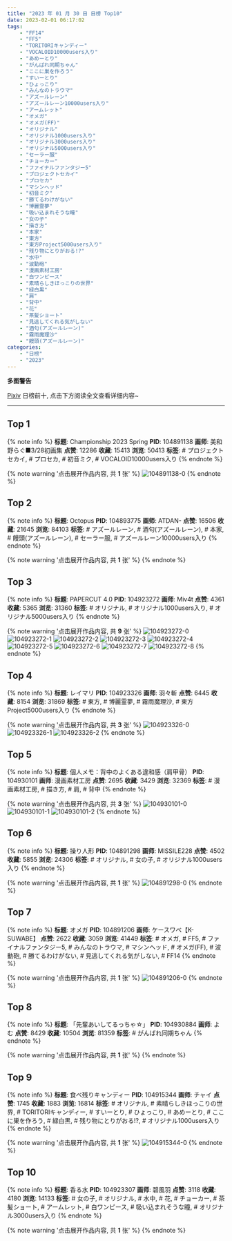 ```yaml
---
title: "2023 年 01 月 30 日 日榜 Top10"
date: 2023-02-01 06:17:02
tags:
    - "FF14"
    - "FF5"
    - "TORITORIキャンディー"
    - "VOCALOID10000users入り"
    - "あめーとり"
    - "がんばれ同期ちゃん"
    - "ここに巣を作ろう"
    - "すいーとり"
    - "ひょっこり"
    - "みんなのトラウマ"
    - "アズールレーン"
    - "アズールレーン10000users入り"
    - "アームレット"
    - "オメガ"
    - "オメガ(FF)"
    - "オリジナル"
    - "オリジナル1000users入り"
    - "オリジナル3000users入り"
    - "オリジナル5000users入り"
    - "セーラー服"
    - "チョーカー"
    - "ファイナルファンタジー5"
    - "プロジェクトセカイ"
    - "プロセカ"
    - "マシンヘッド"
    - "初音ミク"
    - "勝てるわけがない"
    - "博麗霊夢"
    - "吸い込まれそうな瞳"
    - "女の子"
    - "描き方"
    - "本家"
    - "東方"
    - "東方Project5000users入り"
    - "残り物にとりがおる!?"
    - "水中"
    - "波動砲"
    - "漫画素材工房"
    - "白ワンピース"
    - "素晴らしきほっこりの世界"
    - "緑白黒"
    - "肩"
    - "背中"
    - "花"
    - "茶髪ショート"
    - "見逃してくれる気がしない"
    - "酒匂(アズールレーン)"
    - "霧雨魔理沙"
    - "饅頭(アズールレーン)"
categories:
    - "日榜"
    - "2023"
---
```


<i class="fa fa-triangle-exclamation"></i>**多图警告**<i class="fa fa-triangle-exclamation"></i>

[Pixiv](https://www.pixiv.net/) 日榜前十, 点击下方阅读全文查看详细内容~

<!-- more -->

---

## Top 1

{% note info %}
**标题**: Championship 2023 Spring
**PID**: 104891138 **画师**: 美和野らぐ■3/28初画集
**点赞**: 12286 **收藏**: 15413 **浏览**: 50413
**标签**: # プロジェクトセカイ, # プロセカ, # 初音ミク, # VOCALOID10000users入り
{% endnote %}

{% note warning '点击展开作品内容, 共 **1** 张' %}
![104891138-0](https://i.pixiv.re/img-original/img/2023/01/29/00/00/21/104891138_p0.png)
{% endnote %}

## Top 2

{% note info %}
**标题**: Octopus
**PID**: 104893775 **画师**: ATDAN-
**点赞**: 16506 **收藏**: 21645 **浏览**: 84103
**标签**: # アズールレーン, # 酒匂(アズールレーン), # 本家, # 饅頭(アズールレーン), # セーラー服, # アズールレーン10000users入り
{% endnote %}

{% note warning '点击展开作品内容, 共 **1** 张' %}
{% endnote %}

## Top 3

{% note info %}
**标题**: PAPERCUT 4.0
**PID**: 104923272 **画师**: Miv4t
**点赞**: 4361 **收藏**: 5365 **浏览**: 31360
**标签**: # オリジナル, # オリジナル1000users入り, # オリジナル5000users入り
{% endnote %}

{% note warning '点击展开作品内容, 共 **9** 张' %}
![104923272-0](https://i.pixiv.re/img-original/img/2023/01/30/00/01/17/104923272_p0.jpg)
![104923272-1](https://i.pixiv.re/img-original/img/2023/01/30/00/01/17/104923272_p1.jpg)
![104923272-2](https://i.pixiv.re/img-original/img/2023/01/30/00/01/17/104923272_p2.jpg)
![104923272-3](https://i.pixiv.re/img-original/img/2023/01/30/00/01/17/104923272_p3.jpg)
![104923272-4](https://i.pixiv.re/img-original/img/2023/01/30/00/01/17/104923272_p4.jpg)
![104923272-5](https://i.pixiv.re/img-original/img/2023/01/30/00/01/17/104923272_p5.jpg)
![104923272-6](https://i.pixiv.re/img-original/img/2023/01/30/00/01/17/104923272_p6.jpg)
![104923272-7](https://i.pixiv.re/img-original/img/2023/01/30/00/01/17/104923272_p7.jpg)
![104923272-8](https://i.pixiv.re/img-original/img/2023/01/30/00/01/17/104923272_p8.jpg)
{% endnote %}

## Top 4

{% note info %}
**标题**: レイマリ
**PID**: 104923326 **画师**: 羽々斬
**点赞**: 6445 **收藏**: 8154 **浏览**: 31869
**标签**: # 東方, # 博麗霊夢, # 霧雨魔理沙, # 東方Project5000users入り
{% endnote %}

{% note warning '点击展开作品内容, 共 **3** 张' %}
![104923326-0](https://i.pixiv.re/img-original/img/2023/01/30/00/01/44/104923326_p0.png)
![104923326-1](https://i.pixiv.re/img-original/img/2023/01/30/00/01/44/104923326_p1.png)
![104923326-2](https://i.pixiv.re/img-original/img/2023/01/30/00/01/44/104923326_p2.png)
{% endnote %}

## Top 5

{% note info %}
**标题**: 個人メモ：背中のよくある違和感（肩甲骨）
**PID**: 104930101 **画师**: 漫画素材工房
**点赞**: 2695 **收藏**: 3429 **浏览**: 32369
**标签**: # 漫画素材工房, # 描き方, # 肩, # 背中
{% endnote %}

{% note warning '点击展开作品内容, 共 **3** 张' %}
![104930101-0](https://i.pixiv.re/img-original/img/2023/01/30/07/00/07/104930101_p0.jpg)
![104930101-1](https://i.pixiv.re/img-original/img/2023/01/30/07/00/07/104930101_p1.jpg)
![104930101-2](https://i.pixiv.re/img-original/img/2023/01/30/07/00/07/104930101_p2.jpg)
{% endnote %}

## Top 6

{% note info %}
**标题**: 操り人形
**PID**: 104891298 **画师**: MISSILE228
**点赞**: 4502 **收藏**: 5855 **浏览**: 24306
**标签**: # オリジナル, # 女の子, # オリジナル1000users入り
{% endnote %}

{% note warning '点击展开作品内容, 共 **1** 张' %}
![104891298-0](https://i.pixiv.re/img-original/img/2023/01/29/00/01/13/104891298_p0.jpg)
{% endnote %}

## Top 7

{% note info %}
**标题**: オメガ
**PID**: 104891206 **画师**: ケースワベ【K-SUWABE】
**点赞**: 2622 **收藏**: 3059 **浏览**: 41449
**标签**: # オメガ, # FF5, # ファイナルファンタジー5, # みんなのトラウマ, # マシンヘッド, # オメガ(FF), # 波動砲, # 勝てるわけがない, # 見逃してくれる気がしない, # FF14
{% endnote %}

{% note warning '点击展开作品内容, 共 **1** 张' %}
![104891206-0](https://i.pixiv.re/img-original/img/2023/01/29/00/00/39/104891206_p0.jpg)
{% endnote %}

## Top 8

{% note info %}
**标题**: 「先輩あいしてるっちゃ☆」
**PID**: 104930884 **画师**: よむ
**点赞**: 8429 **收藏**: 10504 **浏览**: 81359
**标签**: # がんばれ同期ちゃん
{% endnote %}

{% note warning '点击展开作品内容, 共 **1** 张' %}
{% endnote %}

## Top 9

{% note info %}
**标题**: 食べ残りキャンディー
**PID**: 104915344 **画师**: チャイ
**点赞**: 1745 **收藏**: 1883 **浏览**: 16814
**标签**: # オリジナル, # 素晴らしきほっこりの世界, # TORITORIキャンディー, # すいーとり, # ひょっこり, # あめーとり, # ここに巣を作ろう, # 緑白黒, # 残り物にとりがおる!?, # オリジナル1000users入り
{% endnote %}

{% note warning '点击展开作品内容, 共 **1** 张' %}
![104915344-0](https://i.pixiv.re/img-original/img/2023/01/29/20/30/01/104915344_p0.png)
{% endnote %}

## Top 10

{% note info %}
**标题**: 香る水
**PID**: 104923307 **画师**: 碧風羽
**点赞**: 3118 **收藏**: 4180 **浏览**: 14133
**标签**: # 女の子, # オリジナル, # 水中, # 花, # チョーカー, # 茶髪ショート, # アームレット, # 白ワンピース, # 吸い込まれそうな瞳, # オリジナル3000users入り
{% endnote %}

{% note warning '点击展开作品内容, 共 **1** 张' %}
{% endnote %}
